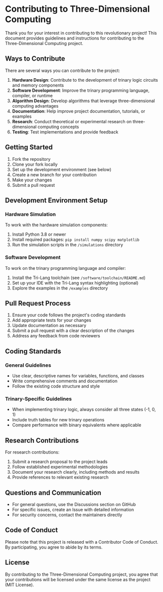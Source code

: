 # Contributing to Three-Dimensional Computing

Thank you for your interest in contributing to this revolutionary project! This document provides guidelines and instructions for contributing to the Three-Dimensional Computing project.

## Ways to Contribute

There are several ways you can contribute to the project:

1. **Hardware Design**: Contribute to the development of trinary logic circuits and memory components
2. **Software Development**: Improve the trinary programming language, compiler, or runtime
3. **Algorithm Design**: Develop algorithms that leverage three-dimensional computing advantages
4. **Documentation**: Help improve project documentation, tutorials, or examples
5. **Research**: Conduct theoretical or experimental research on three-dimensional computing concepts
6. **Testing**: Test implementations and provide feedback

## Getting Started

1. Fork the repository
2. Clone your fork locally
3. Set up the development environment (see below)
4. Create a new branch for your contribution
5. Make your changes
6. Submit a pull request

## Development Environment Setup

### Hardware Simulation

To work with the hardware simulation components:

1. Install Python 3.8 or newer
2. Install required packages: `pip install numpy scipy matplotlib`
3. Run the simulation scripts in the `/simulations` directory

### Software Development

To work on the trinary programming language and compiler:

1. Install the Tri-Lang toolchain (see `/software/toolchain/README.md`)
2. Set up your IDE with the Tri-Lang syntax highlighting (optional)
3. Explore the examples in the `/examples` directory

## Pull Request Process

1. Ensure your code follows the project's coding standards
2. Add appropriate tests for your changes
3. Update documentation as necessary
4. Submit a pull request with a clear description of the changes
5. Address any feedback from code reviewers

## Coding Standards

### General Guidelines

- Use clear, descriptive names for variables, functions, and classes
- Write comprehensive comments and documentation
- Follow the existing code structure and style

### Trinary-Specific Guidelines

- When implementing trinary logic, always consider all three states (-1, 0, 1)
- Include truth tables for new trinary operations
- Compare performance with binary equivalents where applicable

## Research Contributions

For research contributions:

1. Submit a research proposal to the project leads
2. Follow established experimental methodologies
3. Document your research clearly, including methods and results
4. Provide references to relevant existing research

## Questions and Communication

- For general questions, use the Discussions section on GitHub
- For specific issues, create an Issue with detailed information
- For security concerns, contact the maintainers directly

## Code of Conduct

Please note that this project is released with a Contributor Code of Conduct. By participating, you agree to abide by its terms.

## License

By contributing to the Three-Dimensional Computing project, you agree that your contributions will be licensed under the same license as the project (MIT License).
